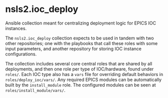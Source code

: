# nsls2.ioc_deploy

Ansible collection meant for centralizing deployment logic for EPICS IOC instances.

The `nsls2.ioc_deploy` collection expects to be used in tandem with two other repositories; one with the playbooks that call these roles with some input parameters, and another repository for storing IOC instance configurations.

The collection includes several core central roles that are shared by all deployments, and then one role per type of IOC/hardware, found under `roles/`. Each IOC type also has a `vars` file for overriding default behaviors in `roles/deploy_ioc/vars/`.
Any required EPICS modules can be automatically built by the `install_module` role. The configured modules can be seen at `roles/install_module/vars/`.
